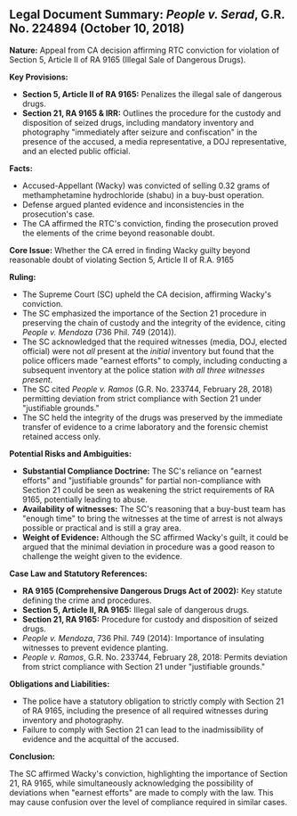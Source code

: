 ## Legal Document Summary: *People v. Serad*, G.R. No. 224894 (October 10, 2018)

**Nature:** Appeal from CA decision affirming RTC conviction for violation of Section 5, Article II of RA 9165 (Illegal Sale of Dangerous Drugs).

**Key Provisions:**

*   **Section 5, Article II of RA 9165:** Penalizes the illegal sale of dangerous drugs.
*   **Section 21, RA 9165 & IRR:** Outlines the procedure for the custody and disposition of seized drugs, including mandatory inventory and photography "immediately after seizure and confiscation" in the presence of the accused, a media representative, a DOJ representative, and an elected public official.

**Facts:**

*   Accused-Appellant (Wacky) was convicted of selling 0.32 grams of methamphetamine hydrochloride (shabu) in a buy-bust operation.
*   Defense argued planted evidence and inconsistencies in the prosecution's case.
*   The CA affirmed the RTC's conviction, finding the prosecution proved the elements of the crime beyond reasonable doubt.

**Core Issue:**  Whether the CA erred in finding Wacky guilty beyond reasonable doubt of violating Section 5, Article II of R.A. 9165

**Ruling:**

*   The Supreme Court (SC) upheld the CA decision, affirming Wacky's conviction.
*   The SC emphasized the importance of the Section 21 procedure in preserving the chain of custody and the integrity of the evidence, citing *People v. Mendoza* (736 Phil. 749 (2014)).
*   The SC acknowledged that the required witnesses (media, DOJ, elected official) were not *all* present at the *initial* inventory but found that the police officers made "earnest efforts" to comply, including conducting a subsequent inventory at the police station *with all three witnesses present*.
*   The SC cited *People v. Ramos* (G.R. No. 233744, February 28, 2018) permitting deviation from strict compliance with Section 21 under "justifiable grounds."
*   The SC held the integrity of the drugs was preserved by the immediate transfer of evidence to a crime laboratory and the forensic chemist retained access only.

**Potential Risks and Ambiguities:**

*   **Substantial Compliance Doctrine:** The SC's reliance on "earnest efforts" and "justifiable grounds" for partial non-compliance with Section 21 could be seen as weakening the strict requirements of RA 9165, potentially leading to abuse.
*   **Availability of witnesses:** The SC's reasoning that a buy-bust team has "enough time" to bring the witnesses at the time of arrest is not always possible or practical and is still a gray area.
*   **Weight of Evidence:** Although the SC affirmed Wacky's guilt, it could be argued that the minimal deviation in procedure was a good reason to challenge the weight given to the evidence.

**Case Law and Statutory References:**

*   **RA 9165 (Comprehensive Dangerous Drugs Act of 2002):** Key statute defining the crime and procedures.
*   **Section 5, Article II, RA 9165:**  Illegal sale of dangerous drugs.
*   **Section 21, RA 9165:** Procedure for custody and disposition of seized drugs.
*   *People v. Mendoza*, 736 Phil. 749 (2014): Importance of insulating witnesses to prevent evidence planting.
*   *People v. Ramos*, G.R. No. 233744, February 28, 2018: Permits deviation from strict compliance with Section 21 under "justifiable grounds."

**Obligations and Liabilities:**

*   The police have a statutory obligation to strictly comply with Section 21 of RA 9165, including the presence of all required witnesses during inventory and photography.
*   Failure to comply with Section 21 can lead to the inadmissibility of evidence and the acquittal of the accused.

**Conclusion:**

The SC affirmed Wacky's conviction, highlighting the importance of Section 21, RA 9165, while simultaneously acknowledging the possibility of deviations when "earnest efforts" are made to comply with the law. This may cause confusion over the level of compliance required in similar cases.
